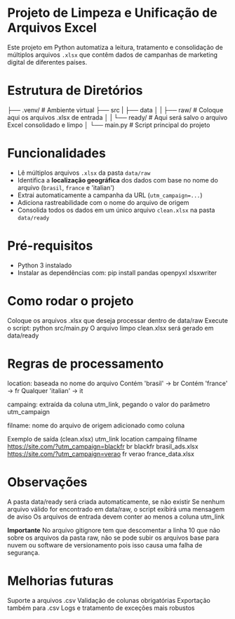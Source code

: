# Projeto de Limpeza e Unificação de Arquivos Excel

Este projeto em Python automatiza a leitura, tratamento e consolidação de múltiplos arquivos `.xlsx` que contêm dados de campanhas de marketing digital de diferentes países.

# Estrutura de Diretórios

├── .venv/ # Ambiente virtual
├── src
| ├── data
│ | ├── raw/ # Coloque aqui os arquivos .xlsx de entrada
│ | └── ready/ # Aqui será salvo o arquivo Excel consolidado e limpo
│ └── main.py # Script principal do projeto

# Funcionalidades

- Lê múltiplos arquivos `.xlsx` da pasta `data/raw`
- Identifica a **localização geográfica** dos dados com base no nome do arquivo (`brasil`, `france` e 'italian')
- Extrai automaticamente a campanha da URL (`utm_campaign=...`)
- Adiciona rastreabilidade com o nome do arquivo de origem
- Consolida todos os dados em um único arquivo `clean.xlsx` na pasta `data/ready`

# Pré-requisitos
- Python 3 instalado
- Instalar as dependências com:
    pip install pandas openpyxl xlsxwriter
  
# Como rodar o projeto
Coloque os arquivos .xlsx que deseja processar dentro de data/raw
Execute o script:
  python src/main.py
O arquivo limpo clean.xlsx será gerado em data/ready

# Regras de processamento
location: baseada no nome do arquivo
Contém 'brasil'    → br
Contém 'france'    → fr
Qualquer 'italian' → it

campaing: extraída da coluna utm_link, pegando o valor do parâmetro utm_campaign

filname: nome do arquivo de origem adicionado como coluna

Exemplo de saída (clean.xlsx)
utm_link	                                location	  campaing	  filname
https://site.com/?utm_campaign=blackfr	  br	        blackfr	    brasil_ads.xlsx
https://site.com/?utm_campaign=verao	    fr	        verao	      france_data.xlsx

# Observações
A pasta data/ready será criada automaticamente, se não existir
Se nenhum arquivo válido for encontrado em data/raw, o script exibirá uma mensagem de aviso
Os arquivos de entrada devem conter ao menos a coluna utm_link

**Importante** No arquivo gitignore tem que descomentar a linha 10 que não sobre os arquivos da pasta raw, não se pode subir os arquivos base para nuvem ou software de versionamento pois isso causa uma falha de segurança.

# Melhorias futuras
Suporte a arquivos .csv
Validação de colunas obrigatórias
Exportação também para .csv
Logs e tratamento de exceções mais robustos

